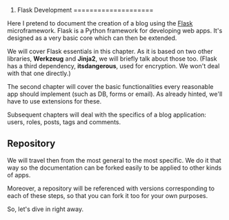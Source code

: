 1. Flask Development
====================

Here I pretend to document the creation of a blog using the
[Flask](http://flask.pocoo.org/) microframework.
Flask is a Python framework for developing web apps.
It's designed as a very basic core which can then be extended.

We will cover Flask essentials in this chapter.
As it is based on two other libraries, **Werkzeug** and **Jinja2**,
we will briefly talk about those too.
(Flask has a third dependency, **itsdangerous**, used for encryption.
We won't deal with that one directly.)

The second chapter will cover the basic functionalities
every reasonable app should implement (such as DB, forms or email).
As already hinted, we'll have to use extensions for these.

Subsequent chapters will deal with the specifics of a blog application:
users, roles, posts, tags and comments.

Repository
----------

We will travel then from the most general to the most specific.
We do it that way so the documentation can be forked easily
to be applied to other kinds of apps.

Moreover, a repository will be referenced with versions corresponding to
each of these steps, so that you can fork it too for your own purposes.

So, let's dive in right away.
